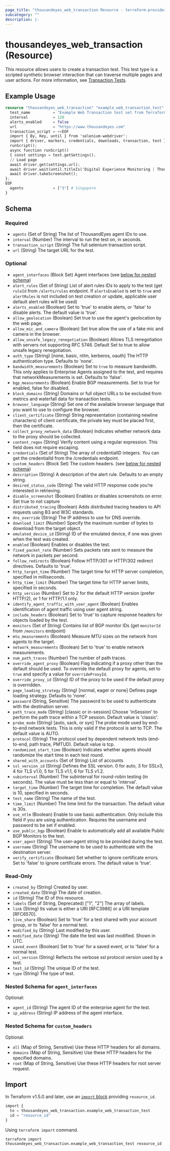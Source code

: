 ```yaml
---
page_title: "thousandeyes_web_transaction Resource - terraform-provider-thousandeyes"
subcategory: ""
description: |-
---
```


# thousandeyes_web_transaction (Resource)

This resource allows users to create a transaction test. This test type is a scripted synthetic browser interaction that can traverse multiple pages and user actions. For more information, see [Transaction Tests](https://docs.thousandeyes.com/product-documentation/browser-synthetics/transaction-tests).

## Example Usage

```terraform
resource "thousandeyes_web_transaction" "example_web_transaction_test" {
  test_name          = "Example Web Transaction test set from Terraform provider"
  interval           = 120
  alerts_enabled     = false
  url                = "https://www.thousandeyes.com"
  transaction_script = <<EOF
  import { By, Key, until } from 'selenium-webdriver'; 
  import { driver, markers, credentials, downloads, transaction, test } from 'thousandeyes'; 
  runScript(); 
  async function runScript() 
  { const settings = test.getSettings();
  // Load page
  await driver.get(settings.url);
  await driver.wait(until.titleIs('Digital Experience Monitoring | ThousandEyes'), 1000);
  await driver.takeScreenshot();
};
EOF
  agents             = ["3"] # Singapore
}
```

<!-- schema generated by tfplugindocs -->
## Schema

### Required

- `agents` (Set of String) The list of ThousandEyes agent IDs to use.
- `interval` (Number) The interval to run the test on, in seconds.
- `transaction_script` (String) The full selenium transaction script.
- `url` (String) The target URL for the test.

### Optional

- `agent_interfaces` (Block Set) Agent interfaces (see [below for nested schema](#nestedblock--agent_interfaces))
- `alert_rules` (Set of String) List of alert rules IDs to apply to the test (get `ruleId` from `/alerts/rules` endpoint. If `alertsEnabled` is set to `true` and `alertRules` is not included on test creation or update, applicable user default alert rules will be used)
- `alerts_enabled` (Boolean) Set to 'true' to enable alerts, or 'false' to disable alerts. The default value is 'true'.
- `allow_geolocation` (Boolean) Set true to use the agent's geolocation by the web page.
- `allow_mic_and_camera` (Boolean) Set true allow the use of a fake mic and camera in the browser.
- `allow_unsafe_legacy_renegotiation` (Boolean) Allows TLS renegotiation with servers not supporting RFC 5746. Default Set to true to allow unsafe legacy renegotiation.
- `auth_type` (String) [none, basic, ntlm, kerberos, oauth] The HTTP authentication type. Defaults to 'none'.
- `bandwidth_measurements` (Boolean) Set to `true` to measure bandwidth. This only applies to Enterprise Agents assigned to the test, and requires that networkMeasurements is set. Defaults to 'false'.
- `bgp_measurements` (Boolean) Enable BGP measurements. Set to true for enabled, false for disabled.
- `block_domains` (String) Domains or full object URLs to be excluded from metrics and waterfall data for transaction tests.
- `browser_language` (String) Set one of the available browser language that you want to use to configure the browser.
- `client_certificate` (String) String representation (containing newline characters) of client certificate, the private key must be placed first, then the certificate.
- `collect_proxy_network_data` (Boolean) Indicates whether network data to the proxy should be collected.
- `content_regex` (String) Verify content using a regular expression. This field does not require escaping.
- `credentials` (Set of String) The array of credentialID integers. You can get the credentialId from the /credentials endpoint.
- `custom_headers` (Block Set) The custom headers. (see [below for nested schema](#nestedblock--custom_headers))
- `description` (String) A description of the alert rule. Defaults to an empty string.
- `desired_status_code` (String) The valid HTTP response code you’re interested in retrieving.
- `disable_screenshot` (Boolean) Enables or disables screenshots on error. Set true to not capture
- `distributed_tracing` (Boolean) Adds distributed tracing headers to API requests using B3 and W3C standards.
- `dns_override` (String) The IP address to use for DNS override.
- `download_limit` (Number) Specify the maximum number of bytes to download from the target object.
- `emulated_device_id` (String) ID of the emulated device, if one was given when the test was created.
- `enabled` (Boolean) Enables or disables the test.
- `fixed_packet_rate` (Number) Sets packets rate sent to measure the network in packets per second.
- `follow_redirects` (Boolean) Follow HTTP/301 or HTTP/302 redirect directives. Defaults to 'true'.
- `http_target_time` (Number) The target time for HTTP server completion, specified in milliseconds.
- `http_time_limit` (Number) The target time for HTTP server limits, specified in seconds.
- `http_version` (Number) Set to 2 for the default HTTP version (prefer HTTP/2), or 1 for HTTP/1.1 only.
- `identify_agent_traffic_with_user_agent` (Boolean) Enables identification of agent traffic using user agent string.
- `include_headers` (Boolean) Set to 'true' to capture response headers for objects loaded by the test.
- `monitors` (Set of String) Contains list of BGP monitor IDs (get `monitorId` from `/monitors` endpoint)
- `mtu_measurements` (Boolean) Measure MTU sizes on the network from agents to the target.
- `network_measurements` (Boolean) Set to 'true' to enable network measurements.
- `num_path_traces` (Number) The number of path traces.
- `override_agent_proxy` (Boolean) Flag indicating if a proxy other than the default should be used. To override the default proxy for agents, set to `true` and specify a value for `overrideProxyId`.
- `override_proxy_id` (String) ID of the proxy to be used if the default proxy is overridden.
- `page_loading_strategy` (String) [normal, eager or none] Defines page loading strategy. Defaults to 'none'.
- `password` (String, Sensitive) The password to be used to authenticate with the destination server.
- `path_trace_mode` (String) [classic or in-session] Choose 'inSession' to perform the path trace within a TCP session. Default value is 'classic'.
- `probe_mode` (String) [auto, sack, or syn] The probe mode used by end-to-end network tests. This is only valid if the protocol is set to TCP. The default value is AUTO.
- `protocol` (String) The protocol used by dependent network tests (end-to-end, path trace, PMTUD). Default value is tcp.
- `randomized_start_time` (Boolean) Indicates whether agents should randomize the start time in each test round.
- `shared_with_accounts` (Set of String) List of accounts
- `ssl_version_id` (String) Defines the SSL version. 0 for auto, 3 for SSLv3, 4 for TLS v1.0, 5 for TLS v1.1, 6 for TLS v1.2.
- `subinterval` (Number) The subinterval for round-robin testing (in seconds). The value must be less than or equal to 'interval'.
- `target_time` (Number) The target time for completion. The default value is 10, specified in seconds.
- `test_name` (String) The name of the test.
- `time_limit` (Number) The time limit for the transaction. The default value is 30s.
- `use_ntlm` (Boolean) Enable to use basic authentication. Only include this field if you are using authentication. Requires the username and password to be set if enabled.
- `use_public_bgp` (Boolean) Enable to automatically add all available Public BGP Monitors to the test.
- `user_agent` (String) The user-agent string to be provided during the test.
- `username` (String) The username to be used to authenticate with the destination server.
- `verify_certificate` (Boolean) Set whether to ignore certificate errors. Set to 'false' to ignore certificate errors. The default value is 'true'.

### Read-Only

- `created_by` (String) Created by user.
- `created_date` (String) The date of creation.
- `id` (String) The ID of this resource.
- `labels` (Set of String, Deprecated) ["1", "2"] The array of labels.
- `link` (String) Its value is either a URI [RFC3986] or a URI template [RFC6570].
- `live_share` (Boolean) Set to 'true' for a test shared with your account group, or to 'false' for a normal test.
- `modified_by` (String) Last modified by this user.
- `modified_date` (String) The date the test was last modified. Shown in UTC.
- `saved_event` (Boolean) Set to 'true' for a saved event, or to 'false' for a normal test.
- `ssl_version` (String) Reflects the verbose ssl protocol version used by a test.
- `test_id` (String) The unique ID of the test.
- `type` (String) The type of test.

<a id="nestedblock--agent_interfaces"></a>
### Nested Schema for `agent_interfaces`

Optional:

- `agent_id` (String) The agent ID of the enterprise agent for the test.
- `ip_address` (String) IP address of the agent interface.


<a id="nestedblock--custom_headers"></a>
### Nested Schema for `custom_headers`

Optional:

- `all` (Map of String, Sensitive) Use these HTTP headers for all domains.
- `domains` (Map of String, Sensitive) Use these HTTP headers for the specified domains.
- `root` (Map of String, Sensitive) Use these HTTP headers for root server request.

## Import
In Terraform v1.5.0 and later, use an [`import` block](https://developer.hashicorp.com/terraform/language/import) providing `resource_id`.
```terraform
import {
  to = thousandeyes_web_transaction.example_web_transaction_test
  id = "resource_id"
}
```

Using `terraform import` command.
```shell
terraform import thousandeyes_web_transaction.example_web_transaction_test resource_id
```
